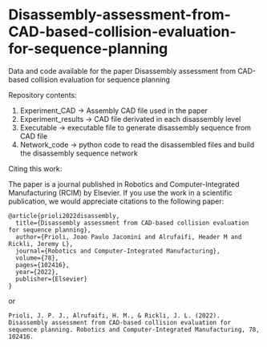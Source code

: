 # Disassembly-assessment-from-CAD-based-collision-evaluation-for-sequence-planning
Data and code available for the paper Disassembly assessment from CAD-based collision evaluation for sequence planning

Repository contents:
  1. Experiment_CAD -> Assembly CAD file used in the paper
  2. Experiment_results -> CAD file derivated in each disassembly level
  3. Executable -> executable file to generate disassembly sequence from CAD file
  4. Network_code -> python code to read the disassembled files and build the disassembly sequence network

Citing this work:

The paper is a journal published in Robotics and Computer-Integrated Manufacturing (RCIM) by Elsevier. If you use the work in a scientific publication, we would appreciate citations to the following paper:

```
@article{prioli2022disassembly,
  title={Disassembly assessment from CAD-based collision evaluation for sequence planning},
  author={Prioli, Joao Paulo Jacomini and Alrufaifi, Header M and Rickli, Jeremy L},
  journal={Robotics and Computer-Integrated Manufacturing},
  volume={78},
  pages={102416},
  year={2022},
  publisher={Elsevier}
}
```

or

```Prioli, J. P. J., Alrufaifi, H. M., & Rickli, J. L. (2022). Disassembly assessment from CAD-based collision evaluation for sequence planning. Robotics and Computer-Integrated Manufacturing, 78, 102416.```
